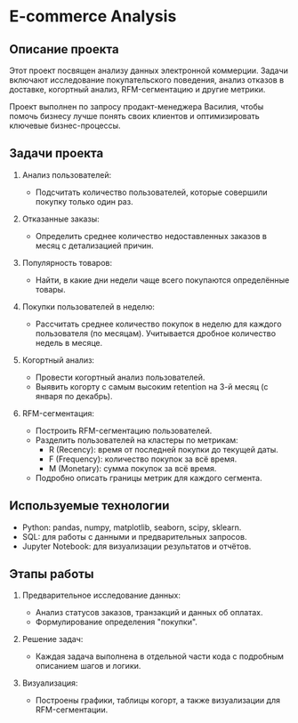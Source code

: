 # E-commerce Analysis
## Описание проекта  
Этот проект посвящен анализу данных электронной коммерции. Задачи включают исследование покупательского поведения, анализ отказов в доставке, когортный анализ, RFM-сегментацию и другие метрики.  

Проект выполнен по запросу продакт-менеджера Василия, чтобы помочь бизнесу лучше понять своих клиентов и оптимизировать ключевые бизнес-процессы.  

## Задачи проекта  
1. Анализ пользователей:  
   - Подсчитать количество пользователей, которые совершили покупку только один раз.  
   
2. Отказанные заказы:  
   - Определить среднее количество недоставленных заказов в месяц с детализацией причин.  

3. Популярность товаров:  
   - Найти, в какие дни недели чаще всего покупаются определённые товары.  

4. Покупки пользователей в неделю:  
   - Рассчитать среднее количество покупок в неделю для каждого пользователя (по месяцам). Учитывается дробное количество недель в месяце.  

5. Когортный анализ:  
   - Провести когортный анализ пользователей.  
   - Выявить когорту с самым высоким retention на 3-й месяц (с января по декабрь).  

6. RFM-сегментация:  
   - Построить RFM-сегментацию пользователей.  
   - Разделить пользователей на кластеры по метрикам:  
     - R (Recency): время от последней покупки до текущей даты.  
     - F (Frequency): количество покупок за всё время.  
     - M (Monetary): сумма покупок за всё время.  
   - Подробно описать границы метрик для каждого сегмента.  

## Используемые технологии  
- Python: pandas, numpy, matplotlib, seaborn, scipy, sklearn.  
- SQL: для работы с данными и предварительных запросов.  
- Jupyter Notebook: для визуализации результатов и отчётов.  

## Этапы работы  
1. Предварительное исследование данных:  
   - Анализ статусов заказов, транзакций и данных об оплатах.  
   - Формулирование определения "покупки".  

2. Решение задач:  
   - Каждая задача выполнена в отдельной части кода с подробным описанием шагов и логики.  

3. Визуализация:  
   - Построены графики, таблицы когорт, а также визуализации для RFM-сегментации.  
